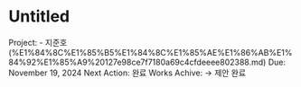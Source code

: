 # Untitled

Project: - 지준호 (%E1%84%8C%E1%85%B5%E1%84%8C%E1%85%AE%E1%86%AB%E1%84%92%E1%85%A9%20127e98ce7f7180a69c4cfdeeee802388.md)
Due: November 19, 2024
Next Action: 완료
Works Achive: → 제안 완료
